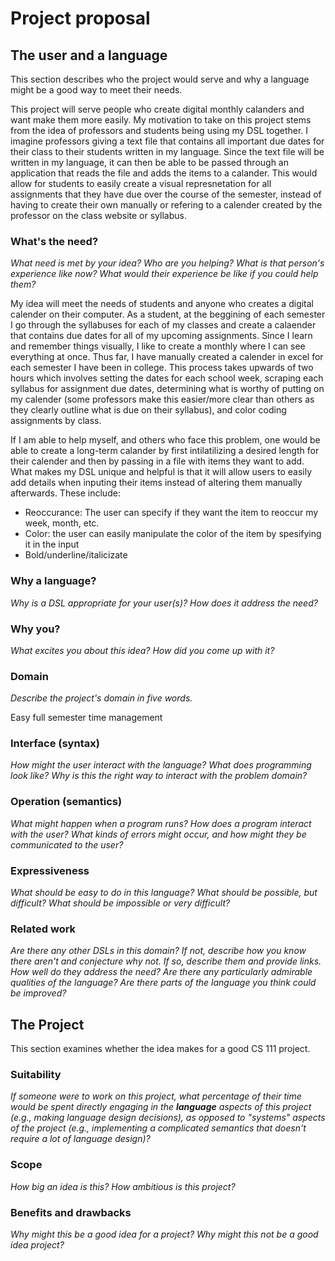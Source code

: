 # Project proposal

## The user and a language

This section describes who the project would serve and why a language might be a
good way to meet their needs.

This project will serve people who create digital monthly calanders and want make them more easily. My motivation to take on this project stems from the idea of professors and students being using my DSL together. I imagine professors giving a text file that contains all important due dates for their class to their students written in my language. Since the text file will be written in my language, it can then be able to be passed through an application that reads the file and adds the items to a calander. This would allow for students to easily create a visual represnetation for all assignments that they have due over the course of the semester, instead of having to create their own manually or refering to a calender created by the professor on the class website or syllabus.  

### What's the need?

_What need is met by your idea? Who are you helping? What is that person's
experience like now? What would their experience be like if you could help
them?_

My idea will meet the needs of students and anyone who creates a digital calender on their computer. As a student, at the beggining of each semester I go through the syllabuses for each of my classes and create a calaender that contains due dates for all of my upcoming assignments. Since I learn and remember things visually, I like to create a monthly where I can see everything at once. Thus far, I have manually created a calender in excel for each semester I have been in college. This process takes upwards of two hours which involves setting the dates for each school week, scraping each syllabus for assignment due dates,  determining what is worthy of putting on my calender (some professors make this easier/more clear than others as they clearly outline what is due on their syllabus), and color coding assignments by class. 
  
If I am able to help myself, and others who face this problem, one would be able to create a long-term calander by first intilatilizing a desired length for their calender and then by passing in a file with items they want to add. What makes my DSL unique and helpful is that it will allow users to easily  add details when inputing their items instead of altering them manually afterwards. These include:
  - Reoccurance: The user can specify if they want the item to reoccur my week, month, etc.
  - Color: the user can easily manipulate the color of the item by spesifying it in the input
  - Bold/underline/italicizate



### Why a language?

_Why is a DSL appropriate for your user(s)? How does it address the need?_

### Why you?

_What excites you about this idea? How did you come up with it?_

### Domain

_Describe the project's domain in five words._

Easy full semester time management

### Interface (syntax)

_How might the user interact with the language? What does programming look
like? Why is this the right way to interact with the problem domain?_

### Operation (semantics)

_What might happen when a program runs? How does a program interact with the
user? What kinds of errors might occur, and how might they be communicated to
the user?_

### Expressiveness

_What should be easy to do in this language? What should be possible, but
difficult? What should be impossible or very difficult?_

### Related work

_Are there any other DSLs in this domain? If not, describe how you know there
aren't and conjecture why not. If so, describe them and provide links. How well
do they address the need? Are there any particularly admirable qualities of the
language? Are there parts of the language you think could be improved?_

## The Project

This section examines whether the idea makes for a good CS 111 project.

### Suitability

_If someone were to work on this project, what percentage of their time would be
spent directly engaging in the **language** aspects of this project (e.g.,
making language design decisions), as opposed to "systems" aspects of the
project (e.g., implementing a complicated semantics that doesn't require a lot
of language design)?_

### Scope

_How big an idea is this? How ambitious is this project?_

### Benefits and drawbacks

_Why might this be a good idea for a project? Why might this not be a good idea
project?_
